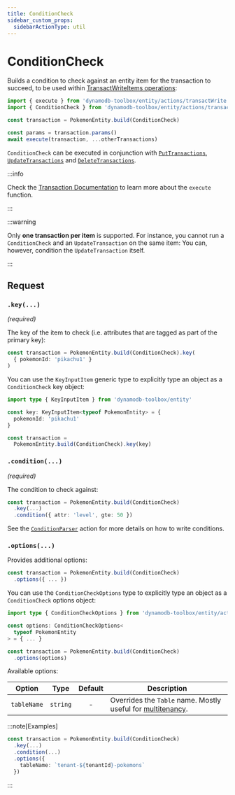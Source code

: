 ```yaml
---
title: ConditionCheck
sidebar_custom_props:
  sidebarActionType: util
---
```


# ConditionCheck

Builds a condition to check against an entity item for the transaction to succeed, to be used within [TransactWriteItems operations](https://docs.aws.amazon.com/amazondynamodb/latest/APIReference/API_TransactWriteItems.html):

```ts
import { execute } from 'dynamodb-toolbox/entity/actions/transactWrite'
import { ConditionCheck } from 'dynamodb-toolbox/entity/actions/transactCheck'

const transaction = PokemonEntity.build(ConditionCheck)

const params = transaction.params()
await execute(transaction, ...otherTransactions)
```

`ConditionCheck` can be executed in conjunction with [`PutTransactions`](../12-transact-put/index.md), [`UpdateTransactions`](../13-transact-update/index.md) and [`DeleteTransactions`](../14-transact-delete/index.md).

:::info

Check the [Transaction Documentation](../10-transactions/index.md#transactwrite) to learn more about the `execute` function.

:::

:::warning

Only **one transaction per item** is supported. For instance, you cannot run a `ConditionCheck` and an `UpdateTransaction` on the same item: You can, however, condition the `UpdateTransaction` itself.

:::

## Request

### `.key(...)`

<p style={{ marginTop: '-15px' }}><i>(required)</i></p>

The key of the item to check (i.e. attributes that are tagged as part of the primary key):

```ts
const transaction = PokemonEntity.build(ConditionCheck).key(
  { pokemonId: 'pikachu1' }
)
```

You can use the `KeyInputItem` generic type to explicitly type an object as a `ConditionCheck` key object:

```ts
import type { KeyInputItem } from 'dynamodb-toolbox/entity'

const key: KeyInputItem<typeof PokemonEntity> = {
  pokemonId: 'pikachu1'
}

const transaction =
  PokemonEntity.build(ConditionCheck).key(key)
```

### `.condition(...)`

<p style={{ marginTop: '-15px' }}><i>(required)</i></p>

The condition to check against:

```ts
const transaction = PokemonEntity.build(ConditionCheck)
  .key(...)
  .condition({ attr: 'level', gte: 50 })
```

See the [`ConditionParser`](../18-parse-condition/index.md#building-conditions) action for more details on how to write conditions.

### `.options(...)`

Provides additional options:

```ts
const transaction = PokemonEntity.build(ConditionCheck)
  .options({ ... })
```

You can use the `ConditionCheckOptions` type to explicitly type an object as a `ConditionCheck` options object:

```ts
import type { ConditionCheckOptions } from 'dynamodb-toolbox/entity/actions/transactCheck'

const options: ConditionCheckOptions<
  typeof PokemonEntity
> = { ... }

const transaction = PokemonEntity.build(ConditionCheck)
  .options(options)
```

Available options:

| Option      |   Type   | Default | Description                                                                                               |
| ----------- | :------: | :-----: | --------------------------------------------------------------------------------------------------------- |
| `tableName` | `string` |    -    | Overrides the `Table` name. Mostly useful for [multitenancy](https://en.wikipedia.org/wiki/Multitenancy). |

:::note[Examples]

```ts
const transaction = PokemonEntity.build(ConditionCheck)
  .key(...)
  .condition(...)
  .options({
    tableName: `tenant-${tenantId}-pokemons`
  })
```

:::
